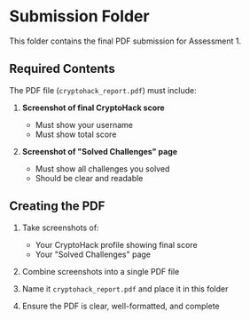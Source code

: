 # Submission Folder

This folder contains the final PDF submission for Assessment 1.

## Required Contents

The PDF file (`cryptohack_report.pdf`) must include:

1. **Screenshot of final CryptoHack score**
   - Must show your username
   - Must show total score

2. **Screenshot of "Solved Challenges" page**
   - Must show all challenges you solved
   - Should be clear and readable

## Creating the PDF

1. Take screenshots of:
   - Your CryptoHack profile showing final score
   - Your "Solved Challenges" page

2. Combine screenshots into a single PDF file

3. Name it `cryptohack_report.pdf` and place it in this folder

4. Ensure the PDF is clear, well-formatted, and complete
